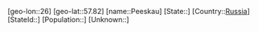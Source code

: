 ﻿---
location: [57.82,26]
type: City
tags:
- geo/City


SpocWebEntityId: 33274
isDeleted: false
confidential: public

---
[geo-lon::26]
[geo-lat::57.82]
[name::Peeskau]
[State::]
[Country::[Russia](geo/Continent/Europe/Russia.md)]
[StateId::]
[Population::]
[Unknown::]

